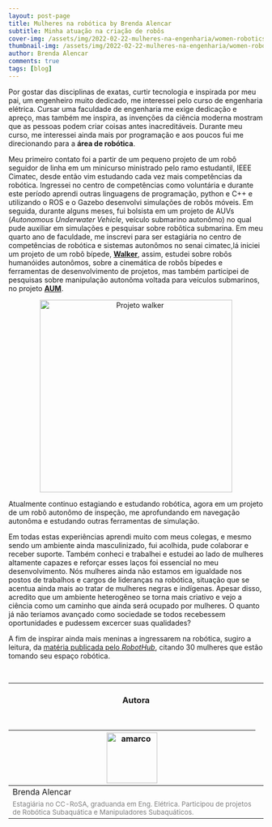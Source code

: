 ```yaml
---
layout: post-page
title: Mulheres na robótica by Brenda Alencar
subtitle: Minha atuação na criação de robôs
cover-img: /assets/img/2022-02-22-mulheres-na-engenharia/women-robotics.jpg
thumbnail-img: /assets/img/2022-02-22-mulheres-na-engenharia/women-robotics.jpg
author: Brenda Alencar
comments: true
tags: [blog]
---
```


Por gostar das disciplinas de exatas, curtir tecnologia e inspirada por meu pai, um engenheiro muito dedicado, me interessei pelo curso de engenharia elétrica. Cursar uma faculdade de engenharia me exige dedicação e apreço, mas também me inspira, as invenções da ciência moderna mostram que as pessoas podem criar coisas antes inacreditáveis. Durante meu curso, me interessei ainda mais por programação e aos poucos fui me direcionando para a **área de robótica**. 

Meu primeiro contato foi a partir de um pequeno projeto de um robô seguidor de linha em um minicurso ministrado pelo ramo estudantil, IEEE Cimatec, desde então vim estudando cada vez mais competências da robótica. Ingressei no centro de competências como voluntária e durante este período aprendi outras linguagens de programação, python e C++ e utilizando o ROS e o Gazebo desenvolvi simulações de robôs móveis. Em seguida, durante alguns meses, fui bolsista em um projeto de AUVs (*Autonomous Underwater Vehicle*, veículo submarino autonômo) no qual pude auxiliar em simulações e pesquisar sobre robôtica submarina. Em meu quarto ano de faculdade, me inscrevi para ser estagiária no centro de competências de robótica e sistemas autonômos no senai cimatec,lá iniciei um projeto de um robô bípede, [**Walker**](https://braziliansinrobotics.com/project-walker/), assim, estudei sobre robôs humanóides autonômos, sobre a cinemática de robôs bípedes e ferramentas de desenvolvimento de projetos, mas também participei de pesquisas sobre manipulação autonôma voltada para veículos submarinos, no projeto [**AUM**](https://braziliansinrobotics.com/project-aum/). 

<center><img src="{{ 'assets/img/walker/walker-montagem.jpeg' | relative_url }}" alt="Projeto walker" width="380"/></center>

Atualmente continuo estagiando e estudando robótica, agora em um projeto de um robô autonômo de inspeção, me aprofundando em navegação autonôma e estudando outras ferramentas de simulação.

Em todas estas experiências aprendi muito com meus colegas, e mesmo sendo um ambiente ainda masculinizado, fui acolhida, pude colaborar e receber suporte. Também conheci e trabalhei e estudei ao lado de mulheres altamente capazes e reforçar esses laços foi essencial no meu desenvolvimento. Nós mulheres ainda não estamos em igualdade nos postos de trabalhos e cargos de lideranças na robótica, situação que se acentua ainda mais ao tratar de mulheres negras e indígenas. Apesar disso, acredito que um ambiente heterogêneo se torna mais criativo e vejo a ciência como um caminho que ainda será ocupado por mulheres. O quanto já não teriamos avançado como sociedade se todos recebessem oportunidades e pudessem excercer suas qualidades?

A fim de inspirar ainda mais meninas a ingressarem na robótica, sugiro a leitura, da [matéria publicada pelo *RobotHub*](https://robohub.org/30-women-in-robotics-you-need-to-know-about-2020/), citando 30 mulheres que estão tomando seu espaço robótica.


<br>

<hr>

<!-- autor -->
<center><h3 class="post-title">Autora</h3><br/></center>
<div class="row">
  <div class="col-xl-auto offset-xl-0 col-lg-4 offset-lg-0 center">
    <table class="table-borderless highlight">
      <thead>
        <tr>
          <th><img src="{{ 'assets/img/people/brendaalencar-1.png' | relative_url }}" width="100" alt="amarco" class="img-fluid rounded-circle" /></th>
        </tr>
      </thead>
      <tbody>
        <tr class="font-weight-bolder" style="text-align: center margin-top: 0">
          <td>Brenda Alencar</td>
        </tr>
        <tr style="text-align: center" >
          <td style="color: #808080; vertical-align: top; text-align: justify"><small>Estagiária no CC-RoSA, graduanda em Eng. Elétrica. Participou de projetos de Robótica Subaquática e Manipuladores Subaquáticos.</small></td>
          <td></td>
        </tr>
      </tbody>
    </table>
  </div>
</div>
<br>
